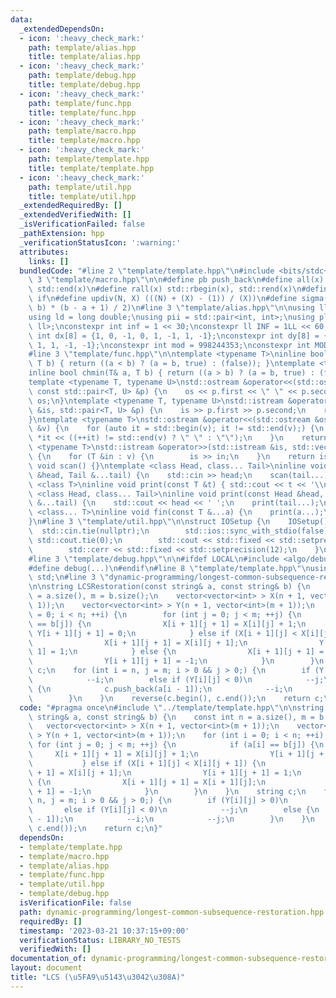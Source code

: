 ```yaml
---
data:
  _extendedDependsOn:
  - icon: ':heavy_check_mark:'
    path: template/alias.hpp
    title: template/alias.hpp
  - icon: ':heavy_check_mark:'
    path: template/debug.hpp
    title: template/debug.hpp
  - icon: ':heavy_check_mark:'
    path: template/func.hpp
    title: template/func.hpp
  - icon: ':heavy_check_mark:'
    path: template/macro.hpp
    title: template/macro.hpp
  - icon: ':heavy_check_mark:'
    path: template/template.hpp
    title: template/template.hpp
  - icon: ':heavy_check_mark:'
    path: template/util.hpp
    title: template/util.hpp
  _extendedRequiredBy: []
  _extendedVerifiedWith: []
  _isVerificationFailed: false
  _pathExtension: hpp
  _verificationStatusIcon: ':warning:'
  attributes:
    links: []
  bundledCode: "#line 2 \"template/template.hpp\"\n#include <bits/stdc++.h>\n#line\
    \ 3 \"template/macro.hpp\"\n\n#define pb push_back\n#define all(x) std::begin(x),\
    \ std::end(x)\n#define rall(x) std::rbegin(x), std::rend(x)\n#define elif else\
    \ if\n#define updiv(N, X) (((N) + (X) - (1)) / (X))\n#define sigma(a, b) ((a +\
    \ b) * (b - a + 1) / 2)\n#line 3 \"template/alias.hpp\"\n\nusing ll = long long;\n\
    using ld = long double;\nusing pii = std::pair<int, int>;\nusing pll = std::pair<ll,\
    \ ll>;\nconstexpr int inf = 1 << 30;\nconstexpr ll INF = 1LL << 60;\nconstexpr\
    \ int dx[8] = {1, 0, -1, 0, 1, -1, 1, -1};\nconstexpr int dy[8] = {0, 1, 0, -1,\
    \ 1, 1, -1, -1};\nconstexpr int mod = 998244353;\nconstexpr int MOD = 1e9 + 7;\n\
    #line 3 \"template/func.hpp\"\n\ntemplate <typename T>\ninline bool chmax(T& a,\
    \ T b) { return ((a < b) ? (a = b, true) : (false)); }\ntemplate <typename T>\n\
    inline bool chmin(T& a, T b) { return ((a > b) ? (a = b, true) : (false)); }\n\
    template <typename T, typename U>\nstd::ostream &operator<<(std::ostream &os,\
    \ const std::pair<T, U> &p) {\n    os << p.first << \" \" << p.second;\n    return\
    \ os;\n}\ntemplate <typename T, typename U>\nstd::istream &operator>>(std::istream\
    \ &is, std::pair<T, U> &p) {\n    is >> p.first >> p.second;\n    return is;\n\
    }\ntemplate <typename T>\nstd::ostream &operator<<(std::ostream &os, const std::vector<T>\
    \ &v) {\n    for (auto it = std::begin(v); it != std::end(v);) {\n        os <<\
    \ *it << ((++it) != std::end(v) ? \" \" : \"\");\n    }\n    return os;\n}\ntemplate\
    \ <typename T>\nstd::istream &operator>>(std::istream &is, std::vector<T> &v)\
    \ {\n    for (T &in : v) {\n        is >> in;\n    }\n    return is;\n}\ninline\
    \ void scan() {}\ntemplate <class Head, class... Tail>\ninline void scan(Head\
    \ &head, Tail &...tail) {\n    std::cin >> head;\n    scan(tail...);\n}\ntemplate\
    \ <class T>\ninline void print(const T &t) { std::cout << t << '\\n'; }\ntemplate\
    \ <class Head, class... Tail>\ninline void print(const Head &head, const Tail\
    \ &...tail) {\n    std::cout << head << ' ';\n    print(tail...);\n}\ntemplate\
    \ <class... T>\ninline void fin(const T &...a) {\n    print(a...);\n    exit(0);\n\
    }\n#line 3 \"template/util.hpp\"\n\nstruct IOSetup {\n    IOSetup() {\n      \
    \  std::cin.tie(nullptr);\n        std::ios::sync_with_stdio(false);\n       \
    \ std::cout.tie(0);\n        std::cout << std::fixed << std::setprecision(12);\n\
    \        std::cerr << std::fixed << std::setprecision(12);\n    }\n} IOSetup;\n\
    #line 3 \"template/debug.hpp\"\n\n#ifdef LOCAL\n#include <algo/debug.hpp>\n#else\n\
    #define debug(...)\n#endif\n#line 8 \"template/template.hpp\"\nusing namespace\
    \ std;\n#line 3 \"dynamic-programming/longest-common-subsequence-restoration.hpp\"\
    \n\nstring LCSRestoration(const string& a, const string& b) {\n    const int n\
    \ = a.size(), m = b.size();\n    vector<vector<int> > X(n + 1, vector<int>(m +\
    \ 1));\n    vector<vector<int> > Y(n + 1, vector<int>(m + 1));\n    for (int i\
    \ = 0; i < n; ++i) {\n        for (int j = 0; j < m; ++j) {\n            if (a[i]\
    \ == b[j]) {\n                X[i + 1][j + 1] = X[i][j] + 1;\n               \
    \ Y[i + 1][j + 1] = 0;\n            } else if (X[i + 1][j] < X[i][j + 1]) {\n\
    \                X[i + 1][j + 1] = X[i][j + 1];\n                Y[i + 1][j +\
    \ 1] = 1;\n            } else {\n                X[i + 1][j + 1] = X[i + 1][j];\n\
    \                Y[i + 1][j + 1] = -1;\n            }\n        }\n    }\n    string\
    \ c;\n    for (int i = n, j = m; i > 0 && j > 0;) {\n        if (Y[i][j] > 0)\n\
    \            --i;\n        else if (Y[i][j] < 0)\n            --j;\n        else\
    \ {\n            c.push_back(a[i - 1]);\n            --i;\n            --j;\n\
    \        }\n    }\n    reverse(c.begin(), c.end());\n    return c;\n}\n"
  code: "#pragma once\n#include \"../template/template.hpp\"\n\nstring LCSRestoration(const\
    \ string& a, const string& b) {\n    const int n = a.size(), m = b.size();\n \
    \   vector<vector<int> > X(n + 1, vector<int>(m + 1));\n    vector<vector<int>\
    \ > Y(n + 1, vector<int>(m + 1));\n    for (int i = 0; i < n; ++i) {\n       \
    \ for (int j = 0; j < m; ++j) {\n            if (a[i] == b[j]) {\n           \
    \     X[i + 1][j + 1] = X[i][j] + 1;\n                Y[i + 1][j + 1] = 0;\n \
    \           } else if (X[i + 1][j] < X[i][j + 1]) {\n                X[i + 1][j\
    \ + 1] = X[i][j + 1];\n                Y[i + 1][j + 1] = 1;\n            } else\
    \ {\n                X[i + 1][j + 1] = X[i + 1][j];\n                Y[i + 1][j\
    \ + 1] = -1;\n            }\n        }\n    }\n    string c;\n    for (int i =\
    \ n, j = m; i > 0 && j > 0;) {\n        if (Y[i][j] > 0)\n            --i;\n \
    \       else if (Y[i][j] < 0)\n            --j;\n        else {\n            c.push_back(a[i\
    \ - 1]);\n            --i;\n            --j;\n        }\n    }\n    reverse(c.begin(),\
    \ c.end());\n    return c;\n}"
  dependsOn:
  - template/template.hpp
  - template/macro.hpp
  - template/alias.hpp
  - template/func.hpp
  - template/util.hpp
  - template/debug.hpp
  isVerificationFile: false
  path: dynamic-programming/longest-common-subsequence-restoration.hpp
  requiredBy: []
  timestamp: '2023-03-21 10:37:15+09:00'
  verificationStatus: LIBRARY_NO_TESTS
  verifiedWith: []
documentation_of: dynamic-programming/longest-common-subsequence-restoration.hpp
layout: document
title: "LCS (\u5FA9\u5143\u3042\u308A)"
---
```

